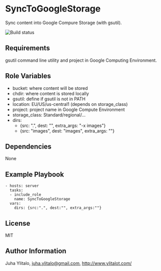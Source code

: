 SyncToGoogleStorage
===================

Sync content into Google Compure Storage (with gsutil).

![Build status](https://travis-ci.org/jylitalo/SyncToGoogleStorage.svg?branch=master) 

Requirements
------------

gsutil command line utility and project in Google Computing Environment.

Role Variables
--------------

* bucket: where content will be stored
* chdir: where content is stored locally
* gsutil: define if gsutil is not in PATH
* location: EU/US/us-central1 (depends on storage_class)
* project: project name in Google Compute Environment
* storage_class: Standard/regional/...
* dirs:
  - {src: ".", dest: "", extra_args: "-x images"}
  - {src: "images", dest: "images", extra_args: ""} 

Dependencies
------------

None

Example Playbook
----------------

    - hosts: server
      tasks:
      - include_role
        name: SyncToGoogleStorage
      vars:
        dirs: {src:".", dest:"", extra_args:""}

License
-------

MIT

Author Information
------------------

Juha Ylitalo, juha.ylitalo@gmail.com, http://www.ylitalot.com/
